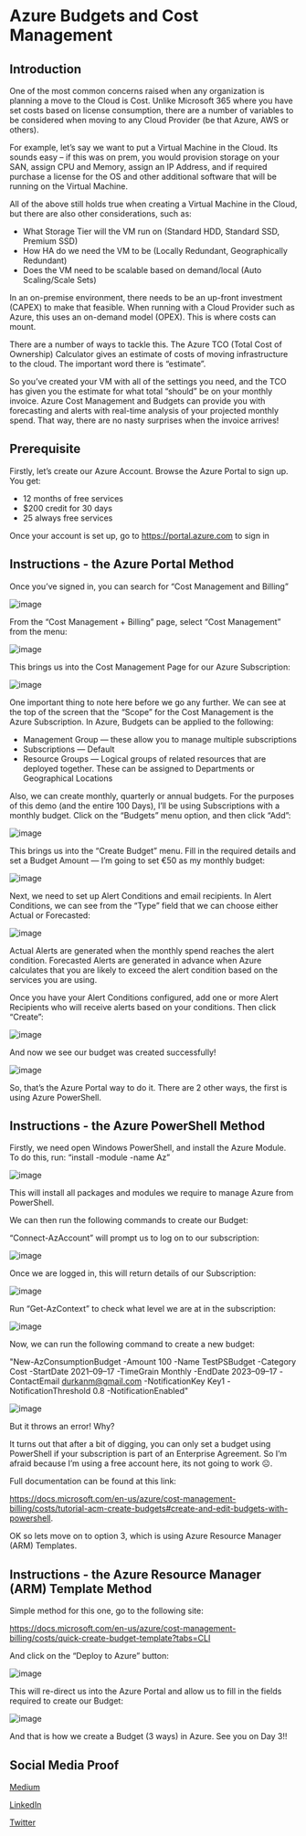 # Azure Budgets and Cost Management

## Introduction

One of the most common concerns raised when any organization is planning a move to the Cloud is Cost. Unlike Microsoft 365 where you have set costs based on license consumption, there are a number of variables to be considered when moving to any Cloud Provider (be that Azure, AWS or others). 

For example, let’s say we want to put a Virtual Machine in the Cloud. Its sounds easy – if this was on prem, you would provision storage on your SAN, assign CPU and Memory, assign an IP Address, and if required purchase a license for the OS and other additional software that will be running on the Virtual Machine.

All of the above still holds true when creating a Virtual Machine in the Cloud, but there are also other considerations, such as:

-	What Storage Tier will the VM run on (Standard HDD, Standard SSD, Premium SSD)
-	How HA do we need the VM to be (Locally Redundant, Geographically Redundant)
-	Does the VM need to be scalable based on demand/local (Auto Scaling/Scale Sets)

In an on-premise environment, there needs to be an up-front investment (CAPEX) to make that feasible. When running with a Cloud Provider such as Azure, this uses an on-demand model (OPEX). This is where costs can mount. 

There are a number of ways to tackle this. The Azure TCO (Total Cost of Ownership) Calculator gives an estimate of costs of moving infrastructure to the cloud. The important word there is “estimate”.

So you’ve created your VM with all of the settings you need, and the TCO has given you the estimate for what total “should” be on your monthly invoice. Azure Cost Management and Budgets can provide you with forecasting and alerts with real-time analysis of your projected monthly spend. That way, there are no nasty surprises when the invoice arrives!

## Prerequisite

Firstly, let’s create our Azure Account. Browse the Azure Portal to sign up. You get:

-	12 months of free services
-	$200 credit for 30 days
-	25 always free services

Once your account is set up, go to https://portal.azure.com to sign in

## Instructions - the Azure Portal Method

Once you’ve signed in, you can search for “Cost Management and Billing”

![image](https://user-images.githubusercontent.com/80047500/133889582-fb445e25-4bec-47a1-b193-18b5bea5ec97.png)

From the “Cost Management + Billing” page, select “Cost Management” from the menu:

![image](https://user-images.githubusercontent.com/80047500/133889591-4afdd150-40c5-4a9a-9404-433c977f478d.png)

This brings us into the Cost Management Page for our Azure Subscription:

![image](https://user-images.githubusercontent.com/80047500/133889594-869a8b8d-a19a-4afe-b533-ae98c8114c15.png)

One important thing to note here before we go any further. We can see at the top of the screen that the “Scope” for the Cost Management is the Azure Subscription. In Azure, Budgets can be applied to the following:

- Management Group — these allow you to manage multiple subscriptions
- Subscriptions — Default
- Resource Groups — Logical groups of related resources that are deployed together. These can be assigned to Departments or Geographical Locations

Also, we can create monthly, quarterly or annual budgets. For the purposes of this demo (and the entire 100 Days), I’ll be using Subscriptions with a monthly budget.
Click on the “Budgets” menu option, and then click “Add”:

![image](https://user-images.githubusercontent.com/80047500/133889600-8e6a6348-f607-4825-8d2a-cc089ac7ed78.png)

This brings us into the “Create Budget” menu. Fill in the required details and set a Budget Amount — I’m going to set €50 as my monthly budget:

![image](https://user-images.githubusercontent.com/80047500/133889604-76a6a770-3803-4762-8d24-08a119c9636e.png)

Next, we need to set up Alert Conditions and email recipients. In Alert Conditions, we can see from the “Type” field that we can choose either Actual or Forecasted:

![image](https://user-images.githubusercontent.com/80047500/133889644-5c1af17c-4a3c-4bce-9b47-dc265c55368a.png)

Actual Alerts are generated when the monthly spend reaches the alert condition.
Forecasted Alerts are generated in advance when Azure calculates that you are likely to exceed the alert condition based on the services you are using.

Once you have your Alert Conditions configured, add one or more Alert Recipients who will receive alerts based on your conditions. Then click “Create”:

![image](https://user-images.githubusercontent.com/80047500/133889646-880e5079-69be-4673-9453-8f4c7d6fdd63.png)

And now we see our budget was created successfully!

![image](https://user-images.githubusercontent.com/80047500/133889785-f396994f-fa64-4e8f-9317-01f4ca67c9a1.png)

So, that’s the Azure Portal way to do it. There are 2 other ways, the first is using Azure PowerShell.

## Instructions - the Azure PowerShell Method

Firstly, we need open Windows PowerShell, and install the Azure Module. To do this, run:
“install -module -name Az”

![image](https://user-images.githubusercontent.com/80047500/133889651-61506db9-2b0b-4b23-b5d6-aab96c573cea.png)

This will install all packages and modules we require to manage Azure from PowerShell.

We can then run the following commands to create our Budget:

“Connect-AzAccount” will prompt us to log on to our subscription:

![image](https://user-images.githubusercontent.com/80047500/133889655-9344b258-2fcd-40bb-8abf-bb9760b1d409.png)

Once we are logged in, this will return details of our Subscription:

![image](https://user-images.githubusercontent.com/80047500/133889658-2eda1565-0e6a-4a82-955d-8dadede8f5b8.png)

Run “Get-AzContext” to check what level we are at in the subscription:

![image](https://user-images.githubusercontent.com/80047500/133890214-c0fff5d9-1a33-491a-ab61-8934d3e4d250.png)

Now, we can run the following command to create a new budget:

"New-AzConsumptionBudget -Amount 100 -Name TestPSBudget -Category Cost -StartDate 2021–09–17 -TimeGrain Monthly -EndDate 2023–09–17 -ContactEmail durkanm@gmail.com -NotificationKey Key1 -NotificationThreshold 0.8 -NotificationEnabled"

![image](https://user-images.githubusercontent.com/80047500/133890217-1c82f38f-ad83-4ec8-ab1b-5cb85676be33.png)

But it throws an error! Why?

It turns out that after a bit of digging, you can only set a budget using PowerShell if your subscription is part of an Enterprise Agreement. So I’m afraid because I’m using a free account here, its not going to work ☹.

Full documentation can be found at this link:

https://docs.microsoft.com/en-us/azure/cost-management-billing/costs/tutorial-acm-create-budgets#create-and-edit-budgets-with-powershell.

OK so lets move on to option 3, which is using Azure Resource Manager (ARM) Templates.

## Instructions - the Azure Resource Manager (ARM) Template Method

Simple method for this one, go to the following site:

https://docs.microsoft.com/en-us/azure/cost-management-billing/costs/quick-create-budget-template?tabs=CLI

And click on the “Deploy to Azure” button:

![image](https://user-images.githubusercontent.com/80047500/133890223-271a807e-9eac-48df-8e92-393db7fd4926.png)

This will re-direct us into the Azure Portal and allow us to fill in the fields required to create our Budget:

![image](https://user-images.githubusercontent.com/80047500/133890232-454abbd9-a34f-4188-aaca-205dd86f9550.png)

And that is how we create a Budget (3 ways) in Azure. See you on Day 3!!

## Social Media Proof

[Medium](https://durkanm.medium.com/100-days-of-cloud-day-2-azure-budgets-and-cost-management-f504a55d7f06)

[LinkedIn](https://www.linkedin.com/posts/michael-durkan-1a72a759_100-days-of-cloudday-2azure-budgets-and-activity-6844766743542411264-f_pL)

[Twitter](https://twitter.com/durkanm/status/1439001872371789828)
